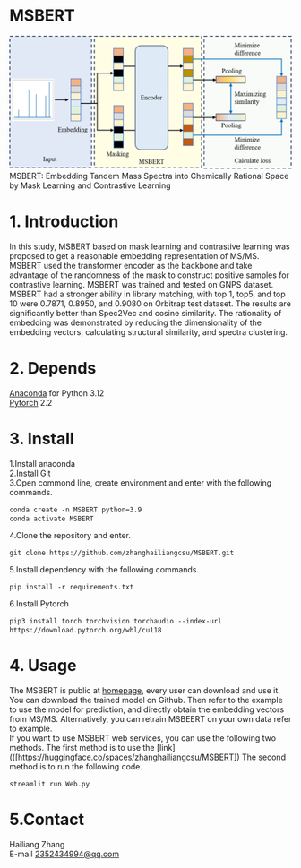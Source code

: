 
# MSBERT
![msbert](TOC.png)
MSBERT: Embedding Tandem Mass Spectra into Chemically Rational Space by Mask Learning and Contrastive Learning
# 1. Introduction
In this study, MSBERT based on mask learning and contrastive learning was proposed to get a reasonable embedding representation of MS/MS. 
MSBERT used the transformer encoder as the backbone and take advantage of the randomness of the mask to construct positive samples for contrastive learning. 
MSBERT was trained and tested on GNPS dataset. MSBERT had a stronger ability in library matching, with top 1, top5, and top 10 were 0.7871, 0.8950, and 0.9080 on Orbitrap test dataset. 
The results are significantly better than Spec2Vec and cosine similarity. 
The rationality of embedding was demonstrated by reducing the dimensionality of the embedding vectors, calculating structural similarity, and spectra clustering. 

# 2. Depends
[Anaconda](https://www.anaconda.com) for Python 3.12  
[Pytorch](https://pytorch.org/) 2.2  
# 3. Install
1.Install anaconda  
2.Install [Git](https://git-scm.com/downloads)  
3.Open commond line, create environment and enter with the following commands.   
```
conda create -n MSBERT python=3.9  
conda activate MSBERT
```
4.Clone the repository and enter.  
```
git clone https://github.com/zhanghailiangcsu/MSBERT.git
```
5.Install dependency with the following commands.
```
pip install -r requirements.txt
```
6.Install  Pytorch
```
pip3 install torch torchvision torchaudio --index-url https://download.pytorch.org/whl/cu118
```
# 4. Usage
The MSBERT is public at [homepage](https://github.com/zhanghailiangcsu), every user can download and use it.
You can download the trained model on Github.
Then refer to the example to use the model for prediction, and directly obtain the embedding vectors from MS/MS.
Alternatively, you can retrain MSBEERT on your own data refer to example.  
If you want to use MSBERT web services, you can use the following two methods.
The first method is to use the [link](([https://huggingface.co/spaces/zhanghailiangcsu/MSBERT])
The second method is to run the following code.  
```
streamlit run Web.py
```
# 5.Contact
Hailiang Zhang  
E-mail 2352434994@qq.com  
